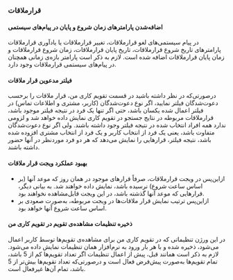 ### قرارملاقات

#### اضافه‌شدن پارامترهای زمان شروع و پایان در پیام‌های سیستمی

در پیام سیستمی‌های لغو قرارملاقات، تغییر قرارملاقات یا یادآوری قرارملاقات پارامترهای تاریخ شروع قرارملاقات، تاریخ پایان قرارملاقات، زمان شروع قرارملاقات و زمان پایان قرارملاقات اضافه شده است. لازم به ذکر است پارامتر بازه‌ی زمانی همچنان در پیام‌های 
سیستمی قرارملاقات وجود دارد.

#### فیلتر مدعوین قرار ملاقات

درصورتی‌که در نظر داشته باشید در قسمت تقویم کاری من، قرار ملاقات را برحسب دعوت‌شدگان فیلتر نمایید، اگر نوع دعوت‌شدگان (کاربر، مشتری و اطلاعات تماس) در فیلتر اعمال شده یکسان باشد، حتی اگر تنها یک فرد در نتیجه فیلتر موجود باشد، قرارملاقات مربوطه در نتایج جستجو در تقویم کاری نمایش داده خواهد شد و لزومی ندارد همه افراد انتخاب شده در نتیجه فیلتر وجود داشته باشند. ولی اگر نوع دعوت‌شدگان متفاوت باشد، یعنی یک فرد از انتخاب کاربر و یک فرد از انتخاب مشتری افزوده شده باشد، نتیجه فیلتر، قرارهایی را نمایش می‌دهد که هر دو فرد موردنظر در آنها حضور داشته باشند.

#### بهبود عملکرد ویجت قرار ملاقات

- ازاین‌پس در ویجت قرارملاقات، صرفاً قرارهای موجود در همان روز که موعد آنها (بر اساس ساعت شروع) نرسیده باشد، نمایش داده خواهند شد. به بیانی دیگر، قرارهایی که موعد آنها گذشته باشد، در این ویجت قابل‌مشاهده نخواهند بود.
- ازاین‌پس ترتیب نمایش قرار ملاقات‌ها در ویجت مربوطه، به‌صورت صعودی بر اساس ساعت شروع آنها خواهد بود.

#### ذخیره تنظیمات مشاهده‌ی تقویم در تقویم کاری من

در این ورژن تنظیماتی که در تقویم کاری من برای مشاهده‌ی تقویم‌ها توسط کاربر اعمال می‌شود، ذخیره شده و با هر بار ورود به نرم‌افزار همان تنظیمات نمایش داده می‌شود.
لازم به ذکر است همانند قبل، پیش از اعمال تنظیمات اگر تعداد تقویم‌ها کم از 5 باشد، تمام تقویم‌ها به‌صورت پیش‌فرض فعال است و درصورتی‌که تعداد تقویم‌ها بیش‌تر از 5 باشد، تمام آن‌ها غیرفعال است.
